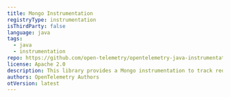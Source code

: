 ```yaml
---
title: Mongo Instrumentation
registryType: instrumentation
isThirdParty: false
language: java
tags:
  - java
  - instrumentation
repo: https://github.com/open-telemetry/opentelemetry-java-instrumentation/tree/main/instrumentation/mongo
license: Apache 2.0
description: This library provides a Mongo instrumentation to track requests through OpenTelemetry.
authors: OpenTelemetry Authors
otVersion: latest
---
```

